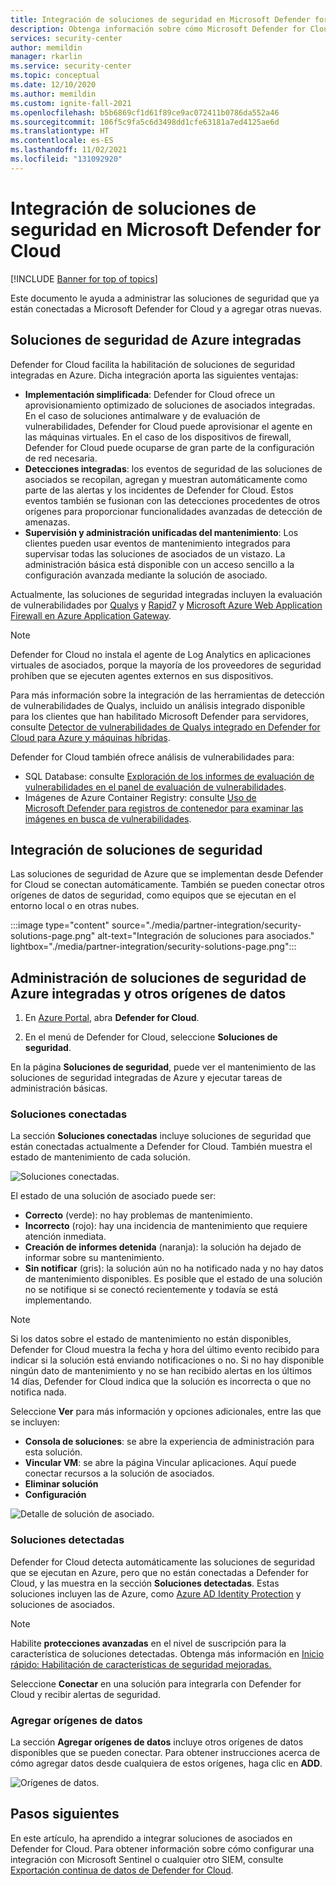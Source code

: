 ```yaml
---
title: Integración de soluciones de seguridad en Microsoft Defender for Cloud | Microsoft Docs
description: Obtenga información sobre cómo Microsoft Defender for Cloud se integra con los asociados para mejorar la seguridad general de los recursos de Azure.
services: security-center
author: memildin
manager: rkarlin
ms.service: security-center
ms.topic: conceptual
ms.date: 12/10/2020
ms.author: memildin
ms.custom: ignite-fall-2021
ms.openlocfilehash: b5b6869cf1d61f89ce9ac072411b0786da552a46
ms.sourcegitcommit: 106f5c9fa5c6d3498dd1cfe63181a7ed4125ae6d
ms.translationtype: HT
ms.contentlocale: es-ES
ms.lasthandoff: 11/02/2021
ms.locfileid: "131092920"
---
```

# <a name="integrate-security-solutions-in-microsoft-defender-for-cloud"></a>Integración de soluciones de seguridad en Microsoft Defender for Cloud

[!INCLUDE [Banner for top of topics](./includes/banner.md)]

Este documento le ayuda a administrar las soluciones de seguridad que ya están conectadas a Microsoft Defender for Cloud y a agregar otras nuevas.

## <a name="integrated-azure-security-solutions"></a>Soluciones de seguridad de Azure integradas
Defender for Cloud facilita la habilitación de soluciones de seguridad integradas en Azure. Dicha integración aporta las siguientes ventajas:

- **Implementación simplificada**: Defender for Cloud ofrece un aprovisionamiento optimizado de soluciones de asociados integradas. En el caso de soluciones antimalware y de evaluación de vulnerabilidades, Defender for Cloud puede aprovisionar el agente en las máquinas virtuales. En el caso de los dispositivos de firewall, Defender for Cloud puede ocuparse de gran parte de la configuración de red necesaria.
- **Detecciones integradas**: los eventos de seguridad de las soluciones de asociados se recopilan, agregan y muestran automáticamente como parte de las alertas y los incidentes de Defender for Cloud. Estos eventos también se fusionan con las detecciones procedentes de otros orígenes para proporcionar funcionalidades avanzadas de detección de amenazas.
- **Supervisión y administración unificadas del mantenimiento**: Los clientes pueden usar eventos de mantenimiento integrados para supervisar todas las soluciones de asociados de un vistazo. La administración básica está disponible con un acceso sencillo a la configuración avanzada mediante la solución de asociado.

Actualmente, las soluciones de seguridad integradas incluyen la evaluación de vulnerabilidades por [Qualys](https://www.qualys.com/public-cloud/#azure) y [Rapid7](https://www.rapid7.com/products/insightvm/) y [Microsoft Azure Web Application Firewall en Azure Application Gateway](../web-application-firewall/ag/ag-overview.md).

> [!NOTE]
> Defender for Cloud no instala el agente de Log Analytics en aplicaciones virtuales de asociados, porque la mayoría de los proveedores de seguridad prohíben que se ejecuten agentes externos en sus dispositivos.

Para más información sobre la integración de las herramientas de detección de vulnerabilidades de Qualys, incluido un análisis integrado disponible para los clientes que han habilitado Microsoft Defender para servidores, consulte [Detector de vulnerabilidades de Qualys integrado en Defender for Cloud para Azure y máquinas híbridas](deploy-vulnerability-assessment-vm.md).

Defender for Cloud también ofrece análisis de vulnerabilidades para:

* SQL Database: consulte [Exploración de los informes de evaluación de vulnerabilidades en el panel de evaluación de vulnerabilidades](defender-for-sql-on-machines-vulnerability-assessment.md#explore-vulnerability-assessment-reports).
* Imágenes de Azure Container Registry: consulte [Uso de Microsoft Defender para registros de contenedor para examinar las imágenes en busca de vulnerabilidades](defender-for-container-registries-usage.md).

## <a name="how-security-solutions-are-integrated"></a>Integración de soluciones de seguridad
Las soluciones de seguridad de Azure que se implementan desde Defender for Cloud se conectan automáticamente. También se pueden conectar otros orígenes de datos de seguridad, como equipos que se ejecutan en el entorno local o en otras nubes.

:::image type="content" source="./media/partner-integration/security-solutions-page.png" alt-text="Integración de soluciones para asociados." lightbox="./media/partner-integration/security-solutions-page.png":::

## <a name="manage-integrated-azure-security-solutions-and-other-data-sources"></a>Administración de soluciones de seguridad de Azure integradas y otros orígenes de datos

1. En [Azure Portal](https://azure.microsoft.com/features/azure-portal/), abra **Defender for Cloud**.

1. En el menú de Defender for Cloud, seleccione **Soluciones de seguridad**.

En la página **Soluciones de seguridad**, puede ver el mantenimiento de las soluciones de seguridad integradas de Azure y ejecutar tareas de administración básicas.

### <a name="connected-solutions"></a>Soluciones conectadas

La sección **Soluciones conectadas** incluye soluciones de seguridad que están conectadas actualmente a Defender for Cloud. También muestra el estado de mantenimiento de cada solución.  

![Soluciones conectadas.](./media/partner-integration/connected-solutions.png)

El estado de una solución de asociado puede ser:

* **Correcto** (verde): no hay problemas de mantenimiento.
* **Incorrecto** (rojo): hay una incidencia de mantenimiento que requiere atención inmediata.
* **Creación de informes detenida** (naranja): la solución ha dejado de informar sobre su mantenimiento.
* **Sin notificar** (gris): la solución aún no ha notificado nada y no hay datos de mantenimiento disponibles. Es posible que el estado de una solución no se notifique si se conectó recientemente y todavía se está implementando.

> [!NOTE]
> Si los datos sobre el estado de mantenimiento no están disponibles, Defender for Cloud muestra la fecha y hora del último evento recibido para indicar si la solución está enviando notificaciones o no. Si no hay disponible ningún dato de mantenimiento y no se han recibido alertas en los últimos 14 días, Defender for Cloud indica que la solución es incorrecta o que no notifica nada.
>
>

Seleccione **Ver** para más información y opciones adicionales, entre las que se incluyen:

   - **Consola de soluciones**: se abre la experiencia de administración para esta solución.
   - **Vincular VM**: se abre la página Vincular aplicaciones. Aquí puede conectar recursos a la solución de asociados.
   - **Eliminar solución**
   - **Configuración**

   ![Detalle de solución de asociado.](./media/partner-integration/partner-solutions-detail.png)


### <a name="discovered-solutions"></a>Soluciones detectadas

Defender for Cloud detecta automáticamente las soluciones de seguridad que se ejecutan en Azure, pero que no están conectadas a Defender for Cloud, y las muestra en la sección **Soluciones detectadas**. Estas soluciones incluyen las de Azure, como [Azure AD Identity Protection](../active-directory/identity-protection/overview-identity-protection.md) y soluciones de asociados.

> [!NOTE]
> Habilite **protecciones avanzadas** en el nivel de suscripción para la característica de soluciones detectadas. Obtenga más información en [Inicio rápido: Habilitación de características de seguridad mejoradas.](enable-enhanced-security.md)

Seleccione **Conectar** en una solución para integrarla con Defender for Cloud y recibir alertas de seguridad.

### <a name="add-data-sources"></a>Agregar orígenes de datos

La sección **Agregar orígenes de datos** incluye otros orígenes de datos disponibles que se pueden conectar. Para obtener instrucciones acerca de cómo agregar datos desde cualquiera de estos orígenes, haga clic en **ADD**.

![Orígenes de datos.](./media/partner-integration/add-data-sources.png)



## <a name="next-steps"></a>Pasos siguientes

En este artículo, ha aprendido a integrar soluciones de asociados en Defender for Cloud. Para obtener información sobre cómo configurar una integración con Microsoft Sentinel o cualquier otro SIEM, consulte [Exportación continua de datos de Defender for Cloud](continuous-export.md).
